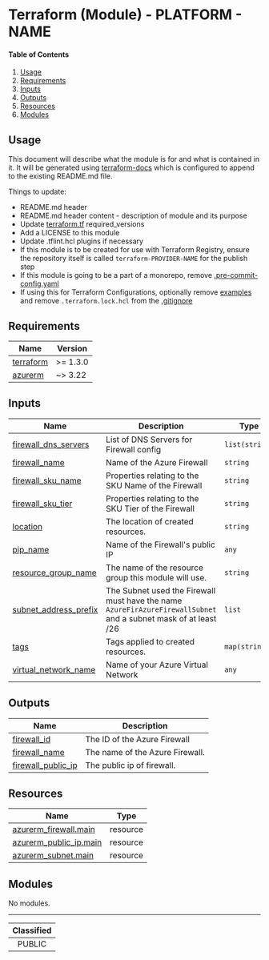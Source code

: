 # Terraform (Module) - PLATFORM - NAME

#### Table of Contents

1. [Usage](#usage)
2. [Requirements](#requirements)
3. [Inputs](#inputs)
4. [Outputs](#outputs)
5. [Resources](#resources)
6. [Modules](#modules)

## Usage

This document will describe what the module is for and what is contained in it. It will be generated using [terraform-docs](https://terraform-docs.io/) which is configured to append to the existing README.md file.

Things to update:
- README.md header
- README.md header content - description of module and its purpose
- Update [terraform.tf](terraform.tf) required_versions
- Add a LICENSE to this module
- Update .tflint.hcl plugins if necessary
- If this module is to be created for use with Terraform Registry, ensure the repository itself is called `terraform-PROVIDER-NAME` for the publish step
- If this module is going to be a part of a monorepo, remove [.pre-commit-config.yaml](./.pre-commit-config.yaml)
- If using this for Terraform Configurations, optionally remove [examples](./examples/) and remove `.terraform.lock.hcl` from the [.gitignore](./.gitignore)

<!-- BEGIN_TF_DOCS -->
## Requirements

| Name | Version |
|------|---------|
| <a name="requirement_terraform"></a> [terraform](#requirement\_terraform) | >= 1.3.0 |
| <a name="requirement_azurerm"></a> [azurerm](#requirement\_azurerm) | ~> 3.22 |

## Inputs

| Name | Description | Type | Default | Required |
|------|-------------|------|---------|:--------:|
| <a name="input_firewall_dns_servers"></a> [firewall\_dns\_servers](#input\_firewall\_dns\_servers) | List of DNS Servers for Firewall config | `list(string)` | n/a | yes |
| <a name="input_firewall_name"></a> [firewall\_name](#input\_firewall\_name) | Name of the Azure Firewall | `string` | n/a | yes |
| <a name="input_firewall_sku_name"></a> [firewall\_sku\_name](#input\_firewall\_sku\_name) | Properties relating to the SKU Name of the Firewall | `string` | `"AZFW_VNet"` | no |
| <a name="input_firewall_sku_tier"></a> [firewall\_sku\_tier](#input\_firewall\_sku\_tier) | Properties relating to the SKU Tier of the Firewall | `string` | `"Standard"` | no |
| <a name="input_location"></a> [location](#input\_location) | The location of created resources. | `string` | `"uksouth"` | no |
| <a name="input_pip_name"></a> [pip\_name](#input\_pip\_name) | Name of the Firewall's public IP | `any` | `null` | no |
| <a name="input_resource_group_name"></a> [resource\_group\_name](#input\_resource\_group\_name) | The name of the resource group this module will use. | `string` | `null` | no |
| <a name="input_subnet_address_prefix"></a> [subnet\_address\_prefix](#input\_subnet\_address\_prefix) | The Subnet used the Firewall must have the name `AzureFirAzureFirewallSubnet` and a subnet mask of at least /26 | `list` | `[]` | no |
| <a name="input_tags"></a> [tags](#input\_tags) | Tags applied to created resources. | `map(string)` | `null` | no |
| <a name="input_virtual_network_name"></a> [virtual\_network\_name](#input\_virtual\_network\_name) | Name of your Azure Virtual Network | `any` | `null` | no |

## Outputs

| Name | Description |
|------|-------------|
| <a name="output_firewall_id"></a> [firewall\_id](#output\_firewall\_id) | The ID of the Azure Firewall |
| <a name="output_firewall_name"></a> [firewall\_name](#output\_firewall\_name) | The name of the Azure Firewall. |
| <a name="output_firewall_public_ip"></a> [firewall\_public\_ip](#output\_firewall\_public\_ip) | The public ip of firewall. |

## Resources

| Name | Type |
|------|------|
| [azurerm_firewall.main](https://registry.terraform.io/providers/hashicorp/azurerm/latest/docs/resources/firewall) | resource |
| [azurerm_public_ip.main](https://registry.terraform.io/providers/hashicorp/azurerm/latest/docs/resources/public_ip) | resource |
| [azurerm_subnet.main](https://registry.terraform.io/providers/hashicorp/azurerm/latest/docs/resources/subnet) | resource |

## Modules

No modules.
<!-- END_TF_DOCS -->
_______________
| Classified  |
| :---------: |
|   PUBLIC    |